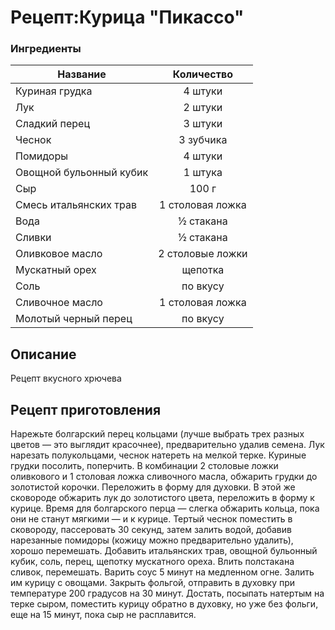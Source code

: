# Рецепт:Курица "Пикассо"
### Ингредиенты
| Название        	| Количество  |
| -------------   	|:-----------------:|
| Куриная грудка    | 4 штуки 	|
|Лук                | 2 штуки   |
|Сладкий перец      |3 штуки |
|Чеснок             |3 зубчика |
|Помидоры           |4 штуки |
|Овощной бульонный кубик |1 штука|
|Сыр                |100 г|
|Смесь итальянских трав  |1 столовая ложка|
|Вода               |½ стакана |
|Сливки             |½ стакана |
|Оливковое масло    |2 столовые ложки|
|Мускатный орех     |щепотка |
|Соль               |по вкусу |
|Сливочное масло    |1 столовая ложка |
|Молотый черный перец |по вкусу|

## Описание
Рецепт вкусного хрючева

## Рецепт приготовления
Нарежьте болгарский перец кольцами (лучше выбрать трех разных цветов — это выглядит красочнее), 
предварительно удалив семена. Лук нарезать полукольцами, чеснок натереть на мелкой терке.
Куриные грудки посолить, поперчить. В комбинации 2 столовые ложки оливкового и 
1 столовая ложка сливочного масла, обжарить грудки до золотистой корочки. Переложить в форму для духовки.
В этой же сковороде обжарить лук до золотистого цвета, переложить в форму к курице.
Время для болгарского перца — слегка обжарить кольца, пока они не станут мягкими — и к курице.
Тертый чеснок поместить в сковороду, пассеровать 30 секунд, затем залить водой, 
добавив нарезанные помидоры (кожицу можно предварительно удалить), 
хорошо перемешать. Добавить итальянских трав, 
овощной бульонный кубик, соль, перец, щепотку мускатного ореха. Влить полстакана сливок, перемешать.
Варить соус 5 минут на медленном огне. Залить им курицу с овощами. 
Закрыть фольгой, отправить в духовку при температуре 200 градусов на 30 минут.
Достать, посыпать натертым на терке сыром, поместить курицу обратно в духовку, 
но уже без фольги, еще на 15 минут, пока сыр не расплавится.